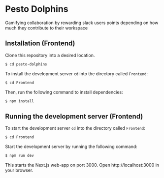 # Pesto Dolphins

Gamifying collaboration by rewarding slack users points depending on how much they contribute to their workspace

## Installation (Frontend)

Clone this repository into a desired location.

```bash
$ cd pesto-dolphins
```

To install the development server `cd` into the directory called `Frontend`:

```bash
$ cd Frontend
```

Then, run the following command to install dependencies:

```bash
$ npm install
```

## Running the development server (Frontend)

To start the development server `cd` into the directory called `Frontend`:

```bash
$ cd Frontend
```

Start the development server by running the following command:

```bash
$ npm run dev
```

This starts the Next.js web-app on port 3000.
Open http://localhost:3000 in your browser.
